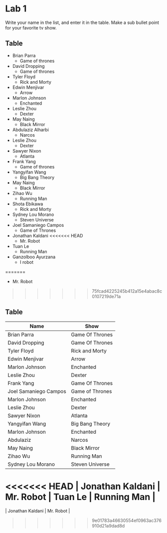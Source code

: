 # Lab 1
Write your name in the list, and enter it in the table. Make a sub bullet point for your favorite tv show.
 
## Table
* Brian Parra
  * Game of thrones
* David Dropping
  * Game of thrones
* Tyler Floyd
    * Rick and Morty
* Edwin Menjivar
  * Arrow 
* Marlon Johnson
    * Enchanted
* Leslie Zhou
    * Dexter
* May Naing
    * Black Mirror
* Abdulaziz Alharbi
  * Narcos
* Leslie Zhou
    * Dexter
* Sawyer Nixon
  * Atlanta
* Frank Yang
  * Game of thrones
* Yangyifan Wang
  * Big Bang Theory
* May Naing
    * Black Mirror
* Zihao Wu
  * Running Man
* Shota Ebikawa
  * Rick and Morty
* Sydney Lou Morano
  * Steven Universe
* Joel Samaniego Campos
  * Game of Thrones
* Jonathan Kaldani 
<<<<<<< HEAD
  * Mr. Robot
* Tuan Le
  * Running Man 
* Ganzolboo Ayurzana
  * I robot
 
=======
  * Mr. Robot 

>>>>>>> 75fcad4225245b412a15e4abac8c0107219de71a
## Table
| Name | Show|
| ------------- | ------------- |
| Brian Parra     | Game Of Thrones|
| David Dropping     | Game Of Thrones|
| Tyler Floyd | Rick and Morty|
| Edwin Menjivar  | Arrow|
| Marlon Johnson | Enchanted |
| Leslie Zhou | Dexter |
| Frank Yang     | Game Of Thrones|
| Joel Samaniego Campos | Game of Thrones|
| Marlon Johnson | Enchanted |
| Leslie Zhou | Dexter |
| Sawyer Nixon | Atlanta|
| Yangyifan Wang | Big Bang Theory |
| Marlon Johnson | Enchanted | 
| Abdulaziz | Narcos |
| May Naing | Black Mirror |
| Zihao Wu | Running Man |
| Sydney Lou Morano | Steven Universe |
<<<<<<< HEAD
| Jonathan Kaldani | Mr. Robot
| Tuan Le | Running Man |
=======
| Jonathan Kaldani | Mr. Robot |
>>>>>>> 9e01783a46630554ef0963ac376910d21a9dad8d
